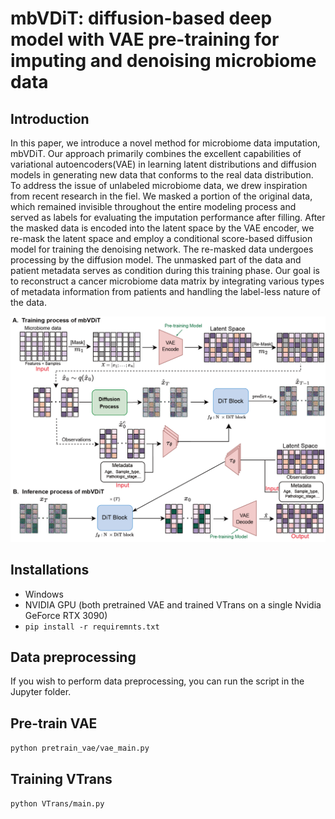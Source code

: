 # mbVDiT:  diffusion-based deep model with VAE pre-training for imputing and denoising microbiome data

## Introduction
In this paper, we introduce a novel method for microbiome data imputation, mbVDiT. Our approach primarily combines the excellent capabilities of variational autoencoders(VAE) in learning latent distributions and diffusion models in generating new data that conforms to the real data distribution. To address the issue of unlabeled microbiome data, we drew inspiration from recent research in the fiel. We masked a portion of the original data, which remained invisible throughout the entire modeling process and served as labels for evaluating the imputation performance after filling. After the masked data is encoded into the latent space by the VAE encoder, we re-mask the latent space and employ a conditional score-based diffusion model for training the denoising network. The re-masked data undergoes processing by the diffusion model. The unmasked part of the data and patient metadata serves as condition during this training phase. Our goal is to reconstruct a cancer microbiome data matrix by integrating various types of metadata information from patients and handling the label-less nature of the data.

![image](model.png)

## Installations
* Windows
* NVIDIA GPU (both pretrained VAE and trained VTrans on a single Nvidia GeForce RTX 3090)
* ``pip install -r requiremnts.txt``

## Data preprocessing
If you wish to perform data preprocessing, you can run the script in the Jupyter folder.

## Pre-train VAE
``python pretrain_vae/vae_main.py``

## Training VTrans
``python VTrans/main.py``
